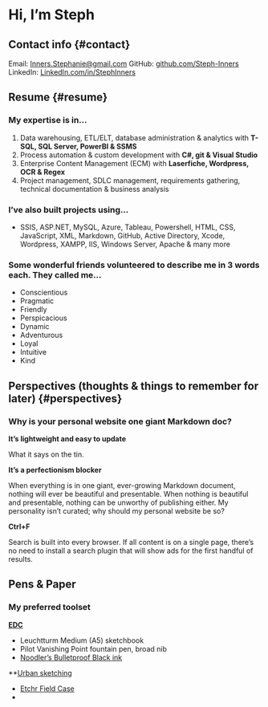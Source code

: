 # Hi, I’m Steph

## Contact info {#contact}
Email: [Inners.Stephanie@gmail.com](mailto:inners.stephanie@gmail.com)
GitHub: [github.com/Steph-Inners](github.com/Steph-Inners)
LinkedIn: [LinkedIn.com/in/StephInners](LinkedIn.com/in/StephInners)

## Resume {#resume}
### My expertise is in…
1. Data warehousing, ETL/ELT, database administration & analytics with **T-SQL, SQL Server, PowerBI & SSMS**
2. Process automation & custom development with **C#, git & Visual Studio**
3. Enterprise Content Management (ECM) with **Laserfiche, Wordpress, OCR & Regex**
4. Project management, SDLC management, requirements gathering, technical documentation & business analysis

### I’ve also built projects using…
- SSIS, ASP.NET, MySQL, Azure, Tableau, Powershell, HTML, CSS, JavaScript, XML, Markdown, GitHub, Active Directory, Xcode, Wordpress, XAMPP, IIS, Windows Server, Apache & many more

### Some wonderful friends volunteered to describe me in 3 words each. They called me…
- Conscientious
- Pragmatic
- Friendly
- Perspicacious
- Dynamic
- Adventurous
- Loyal
- Intuitive
- Kind

## Perspectives (thoughts & things to remember for later) {#perspectives}
### Why is your personal website one giant Markdown doc?
**It’s lightweight and easy to update**

What it says on the tin.

**It’s a perfectionism blocker**

When everything is in one giant, ever-growing Markdown document, nothing will ever be beautiful and presentable. When nothing is beautiful and presentable, nothing can be unworthy of publishing either. My personality isn’t curated; why should my personal website be so?

**Ctrl+F**

Search is built into every browser. If all content is on a single page, there’s no need to install a search plugin that will show ads for the first handful of results.

## Pens & Paper
### My preferred toolset
**[EDC](https://www.themanual.com/fashion/what-is-edc-everyday-carry-guide/)**
- Leuchtturm Medium (A5) sketchbook
- Pilot Vanishing Point fountain pen, broad nib
- [Noodler’s Bulletproof Black ink](https://noodlersink.com/about-us/noodlers-durable-ink-classification/)
 
**[Urban sketching](https://thesketch.co/what-is-urban-sketching/)
- [Etchr Field Case](https://etchrlab.com/products/etchr-field-case)
- 